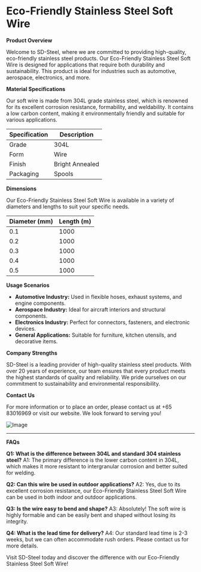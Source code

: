 # Eco-Friendly Stainless Steel Soft Wire

**Product Overview**

Welcome to SD-Steel, where we are committed to providing high-quality, eco-friendly stainless steel products. Our Eco-Friendly Stainless Steel Soft Wire is designed for applications that require both durability and sustainability. This product is ideal for industries such as automotive, aerospace, electronics, and more.

**Material Specifications**

Our soft wire is made from 304L grade stainless steel, which is renowned for its excellent corrosion resistance, formability, and weldability. It contains a low carbon content, making it environmentally friendly and suitable for various applications.

| Specification | Description |
|---------------|-------------|
| Grade         | 304L        |
| Form          | Wire        |
| Finish        | Bright Annealed |
| Packaging     | Spools      |

**Dimensions**

Our Eco-Friendly Stainless Steel Soft Wire is available in a variety of diameters and lengths to suit your specific needs.

| Diameter (mm) | Length (m) |
|---------------|------------|
| 0.1           | 1000       |
| 0.2           | 1000       |
| 0.3           | 1000       |
| 0.4           | 1000       |
| 0.5           | 1000       |

**Usage Scenarios**

- **Automotive Industry:** Used in flexible hoses, exhaust systems, and engine components.
- **Aerospace Industry:** Ideal for aircraft interiors and structural components.
- **Electronics Industry:** Perfect for connectors, fasteners, and electronic devices.
- **General Applications:** Suitable for furniture, kitchen utensils, and decorative items.

**Company Strengths**

SD-Steel is a leading provider of high-quality stainless steel products. With over 20 years of experience, our team ensures that every product meets the highest standards of quality and reliability. We pride ourselves on our commitment to sustainability and environmental responsibility.

**Contact Us**

For more information or to place an order, please contact us at +65 83016969 or visit our website. We look forward to serving you!

![Image](https://github.com/user-attachments/assets/2567258e-e124-4816-932d-1809bd27ef0b)

---

**FAQs**

**Q1: What is the difference between 304L and standard 304 stainless steel?**
A1: The primary difference is the lower carbon content in 304L, which makes it more resistant to intergranular corrosion and better suited for welding.

**Q2: Can this wire be used in outdoor applications?**
A2: Yes, due to its excellent corrosion resistance, our Eco-Friendly Stainless Steel Soft Wire can be used in both indoor and outdoor applications.

**Q3: Is the wire easy to bend and shape?**
A3: Absolutely! The soft wire is highly formable and can be easily bent and shaped without losing its integrity.

**Q4: What is the lead time for delivery?**
A4: Our standard lead time is 2-3 weeks, but we can often accommodate rush orders. Please contact us for more details.

Visit SD-Steel today and discover the difference with our Eco-Friendly Stainless Steel Soft Wire!